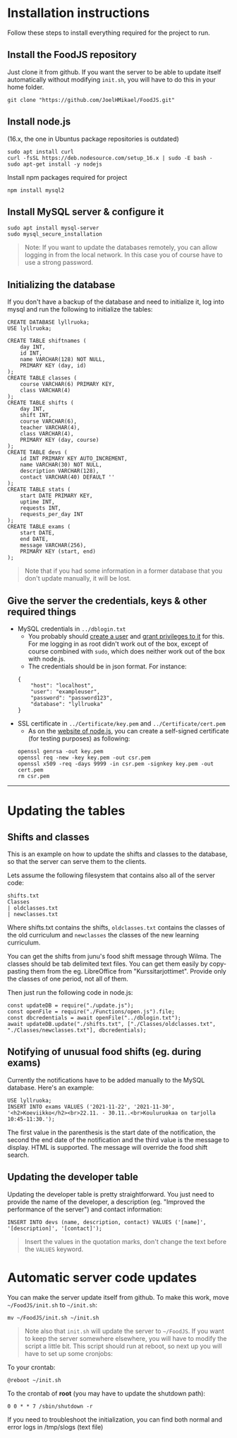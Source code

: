 # Installation instructions
Follow these steps to install everything required for the project to run.

## Install the FoodJS repository
Just clone it from github. If you want the server to be able to update itself automatically without modifying `init.sh`, you will have to do this in your home folder.
```
git clone "https://github.com/JoelHMikael/FoodJS.git"
```

## Install node.js
(16.x, the one in Ubuntus package repositories is outdated)
```
sudo apt install curl
curl -fsSL https://deb.nodesource.com/setup_16.x | sudo -E bash -
sudo apt-get install -y nodejs
```
Install npm packages required for project
```
npm install mysql2
```

## Install MySQL server & configure it
```
sudo apt install mysql-server
sudo mysql_secure_installation
```
> Note: If you want to update the databases remotely, you can allow logging in from the local network. In this case you of course have to use a strong password.

## Initializing the database
If you don't have a backup of the database and need to initialize it, log into mysql and run the following to initialize the tables:
```
CREATE DATABASE lyllruoka;
USE lyllruoka;

CREATE TABLE shiftnames (
	day INT,
	id INT,
	name VARCHAR(128) NOT NULL,
	PRIMARY KEY (day, id)
);
CREATE TABLE classes (
	course VARCHAR(6) PRIMARY KEY,
	class VARCHAR(4)
);
CREATE TABLE shifts (
	day INT,
	shift INT,
	course VARCHAR(6),
	teacher VARCHAR(4),
	class VARCHAR(4),
	PRIMARY KEY (day, course)
);
CREATE TABLE devs (
	id INT PRIMARY KEY AUTO_INCREMENT,
	name VARCHAR(30) NOT NULL,
	description VARCHAR(128),
	contact VARCHAR(40) DEFAULT ''
);
CREATE TABLE stats (
    start DATE PRIMARY KEY,
    uptime INT,
    requests INT,
    requests_per_day INT
);
CREATE TABLE exams (
	start DATE,
	end DATE,
	message VARCHAR(256),
	PRIMARY KEY (start, end)
);
```
> Note that if you had some information in a former database that you don't update manually, it will be lost.

## Give the server the credentials, keys & other required things
* MySQL credentials in `../dblogin.txt`
    * You probably should [create a user](https://dev.mysql.com/doc/refman/8.0/en/create-user.html) and [grant privileges to it](https://dev.mysql.com/doc/refman/8.0/en/grant.html) for this. For me logging in as root didn't work out of the box, except of course combined with `sudo`, which does neither work out of the box with node.js.
    * The credentials should be in json format. For instance:
    ```
    {
        "host": "localhost",
        "user": "exampleuser",
        "password": "password123",
        "database": "lyllruoka"
    }
    ```
* SSL certificate in `../Certificate/key.pem` and `../Certificate/cert.pem`
    * As on the [website of node.js](https://nodejs.org/en/knowledge/HTTP/servers/how-to-create-a-HTTPS-server/), you can create a self-signed certificate (for testing purposes) as following:
    ```
    openssl genrsa -out key.pem
    openssl req -new -key key.pem -out csr.pem
    openssl x509 -req -days 9999 -in csr.pem -signkey key.pem -out cert.pem
    rm csr.pem
    ```

---

# Updating the tables

## Shifts and classes
This is an example on how to update the shifts and classes to the database, so that the server can serve them to the clients.

Lets assume the following filesystem that contains also all of the server code:
```
shifts.txt
Classes
| oldclasses.txt
| newclasses.txt
```
Where shifts.txt contains the shifts, `oldclasses.txt` contains the classes of the old curriculum and `newclasses` the classes of the new learning curriculum.

You can get the shifts from junu's food shift message through Wilma. The classes should be tab delimited text files. You can get them easily by copy-pasting them from the eg. LibreOffice from "Kurssitarjottimet". Provide only the classes of one period, not all of them.

Then just run the following code in node.js:
```
const updateDB = require("./update.js");
const openFile = require("./Functions/open.js").file;
const dbcredentials = await openFile("../dblogin.txt");
await updateDB.update("./shifts.txt", ["./Classes/oldclasses.txt", "./Classes/newclasses.txt"], dbcredentials);
```

## Notifying of unusual food shifts (eg. during exams)
Currently the notifications have to be added manually to the MySQL database. Here's an example:
```
USE lyllruoka;
INSERT INTO exams VALUES ('2021-11-22', '2021-11-30', '<h2>Koeviikko</h2><br>22.11. - 30.11..<br>Kouluruokaa on tarjolla 10:45-11:30.');
```
The first value in the parenthesis is the start date of the notification, the second the end date of the notification and the third value is the message to display. HTML is supported. The message will override the food shift search.

## Updating the developer table
Updating the developer table is pretty straightforward. You just need to provide the name of the developer, a description (eg. "Improved the performance of the server") and contact information:
```
INSERT INTO devs (name, description, contact) VALUES ('[name]', '[description]', '[contact]');
```
> Insert the values in the quotation marks, don't change the text before the `VALUES` keyword.

# Automatic server code updates
You can make the server update itself from github. To make this work, move `~/FoodJS/init.sh` to `~/init.sh`:
```
mv ~/FoodJS/init.sh ~/init.sh
```
> Note also that `init.sh` will update the server to `~/FoodJS`. If you want to keep the server somewhere elsewhere, you will have to modify the script a little bit.
This script should run at reboot, so next up you will have to set up some cronjobs:

To your crontab:
```
@reboot ~/init.sh
```
To the crontab of **root** (you may have to update the shutdown path):
```
0 0 * * 7 /sbin/shutdown -r
```
If you need to troubleshoot the initialization, you can find both normal and error logs in /tmp/slogs (text file)